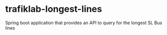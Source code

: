 # trafiklab-longest-lines
Spring boot application that provides an API to query for the longest SL Bus lines

